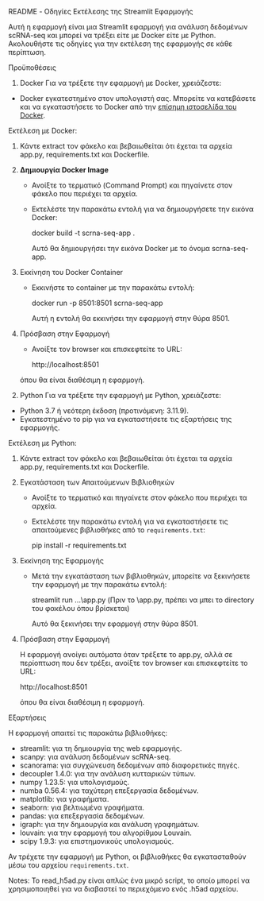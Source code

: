 README - Οδηγίες Εκτέλεσης της Streamlit Εφαρμογής

Αυτή η εφαρμογή είναι μια Streamlit εφαρμογή για ανάλυση δεδομένων scRNA-seq και μπορεί να τρέξει είτε με Docker είτε με Python. Ακολουθήστε τις οδηγίες για την εκτέλεση της εφαρμογής σε κάθε περίπτωση.

Προϋποθέσεις

1) Docker
Για να τρέξετε την εφαρμογή με Docker, χρειάζεστε:
- Docker εγκατεστημένο στον υπολογιστή σας. Μπορείτε να κατεβάσετε και να εγκαταστήσετε το Docker από την [επίσημη ιστοσελίδα του Docker](https://www.docker.com/get-started).

Εκτέλεση με Docker:


1. Κάντε extract τον φάκελο και βεβαιωθείται ότι έχεται τα αρχεία app.py, requirements.txt και Dockerfile.


2. **Δημιουργία Docker Image**
   - Ανοίξτε το τερματικό (Command Prompt) και πηγαίνετε στον φάκελο που περιέχει τα αρχεία.
   - Εκτελέστε την παρακάτω εντολή για να δημιουργήσετε την εικόνα Docker:

  
     docker build -t scrna-seq-app .
     

     Αυτό θα δημιουργήσει την εικόνα Docker με το όνομα scrna-seq-app.

3. Εκκίνηση του Docker Container
   - Εκκινήστε το container με την παρακάτω εντολή:

     
     docker run -p 8501:8501 scrna-seq-app
     

     Αυτή η εντολή θα εκκινήσει την εφαρμογή στην θύρα 8501.

4. Πρόσβαση στην Εφαρμογή
   - Ανοίξτε τον browser και επισκεφτείτε το URL:     
     
     http://localhost:8501
     
    όπου θα είναι διαθέσιμη η εφαρμογή.



2) Python
Για να τρέξετε την εφαρμογή με Python, χρειάζεστε:
- Python 3.7 ή νεότερη έκδοση (προτινόμενη: 3.11.9).
- Εγκατεστημένο το pip για να εγκαταστήσετε τις εξαρτήσεις της εφαρμογής.


Εκτέλεση με Python:


1. Κάντε extract τον φάκελο και βεβαιωθείται ότι έχεται τα αρχεία app.py, requirements.txt και Dockerfile.

2. Εγκατάσταση των Απαιτούμενων Βιβλιοθηκών
   - Ανοίξτε το τερματικό και πηγαίνετε στον φάκελο που περιέχει τα αρχεία.
   - Εκτελέστε την παρακάτω εντολή για να εγκαταστήσετε τις απαιτούμενες βιβλιοθήκες από το `requirements.txt`:

    
     pip install -r requirements.txt
    

3. Εκκίνηση της Εφαρμογής
   - Μετά την εγκατάσταση των βιβλιοθηκών, μπορείτε να ξεκινήσετε την εφαρμογή με την παρακάτω εντολή:

     streamlit run ...\app.py (Πριν το \app.py, πρέπει να μπει το directory του φακέλου όπου βρίσκεται)
   
     Αυτό θα ξεκινήσει την εφαρμογή στην θύρα 8501.

4. Πρόσβαση στην Εφαρμογή
     
     Η εφαρμογή ανοίγει αυτόματα όταν τρέξετε το app.py, αλλά σε περίοπτωση που δεν τρέξει, ανοίξτε τον browser και επισκεφτείτε το URL:

     http://localhost:8501
     
     όπου θα είναι διαθέσιμη η εφαρμογή.



Εξαρτήσεις

Η εφαρμογή απαιτεί τις παρακάτω βιβλιοθήκες:

- streamlit: για τη δημιουργία της web εφαρμογής.
- scanpy: για ανάλυση δεδομένων scRNA-seq.
- scanorama: για συγχώνευση δεδομένων από διαφορετικές πηγές.
- decoupler 1.4.0: για την ανάλυση κυτταρικών τύπων.
- numpy 1.23.5: για υπολογισμούς.
- numba 0.56.4: για ταχύτερη επεξεργασία δεδομένων.
- matplotlib: για γραφήματα.
- seaborn: για βελτιωμένα γραφήματα.
- pandas: για επεξεργασία δεδομένων.
- igraph: για την δημιουργία και ανάλυση γραφημάτων.
- louvain: για την εφαρμογή του αλγορίθμου Louvain.
- scipy 1.9.3: για επιστημονικούς υπολογισμούς. 

Αν τρέχετε την εφαρμογή με Python, οι βιβλιοθήκες θα εγκατασταθούν μέσω του αρχείου `requirements.txt`.


Notes: To read_h5ad.py είναι απλώς ένα μικρό script, το οποίο μπορεί να χρησιμοποιηθεί για να διαβαστεί το περιεχόμενο ενός .h5ad αρχείου.
